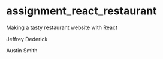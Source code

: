# assignment_react_restaurant

Making a tasty restaurant website with React

Jeffrey Dederick

Austin Smith

